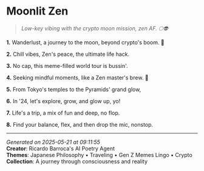 # Moonlit Zen

> *Low-key vibing with the crypto moon mission, zen AF. 🌕👽*

**1.** Wanderlust, a journey to the moon, beyond crypto's boom. 🌙


**2.** Chill vibes, Zen's peace, the ultimate life hack.


**3.** No cap, this meme-filled world tour is bussin'.


**4.** Seeking mindful moments, like a Zen master's brew. 🍵


**5.** From Tokyo's temples to the Pyramids' grand glow,


**6.** In '24, let's explore, grow, and glow up, yo!


**7.** Life's a trip, a mix of fun and deep, no flop.


**8.** Find your balance, flex, and then drop the mic, nonstop.



---

*Generated on 2025-05-21 at 09:11:55*  
**Creator**: Ricardo Barroca's AI Poetry Agent  
**Themes**: Japanese Philosophy • Traveling • Gen Z Memes Lingo • Crypto  
**Collection**: A journey through consciousness and reality